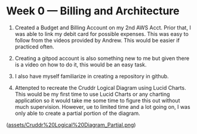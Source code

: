# Week 0 — Billing and Architecture

1. Created a Budget and Billing Account on my 2nd AWS Acct. Prior that, I was able to link my debit card for possible expenses. This was easy to follow from the videos provided by Andrew. This would be easier if practiced often. 

2. Creating a gitpod account is also something new to me but given there is a video on how to do it, this would be an easy task. 

3. I also have myself familiarize in creating a repository in github. 

4. Attenpted to recreate the Cruddr Logical Diagram using Lucid Charts. This would be my first time to use Lucid Charts or any charting application so it would take me some time to figure this out without much supervision. However, ue to limited time and a lot going on, I was only able to create a partial portion of the diagram. 

([assets/Cruddr%20Logical%20Diagram_Partial.png](https://github.com/markpogi0121/aws-bootcamp-cruddur-2023/blob/main/_docs/assets/Cruddr%20Logical%20Diagram_Partial.png))

